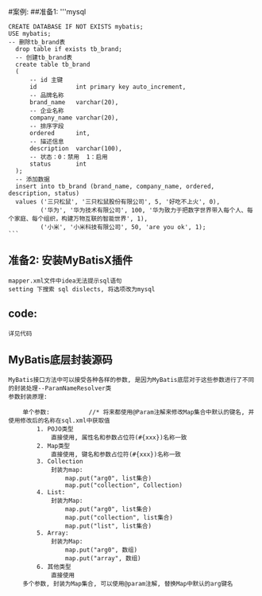 #案例:
##准备1:
    '''mysql
    
    CREATE DATABASE IF NOT EXISTS mybatis;
    USE mybatis;
    -- 删除tb_brand表
      drop table if exists tb_brand;
      -- 创建tb_brand表
      create table tb_brand
      (
          -- id 主键
          id           int primary key auto_increment,
          -- 品牌名称
          brand_name   varchar(20),
          -- 企业名称
          company_name varchar(20),
          -- 排序字段
          ordered      int,
          -- 描述信息
          description  varchar(100),
          -- 状态：0：禁用  1：启用
          status       int
      );
      -- 添加数据
      insert into tb_brand (brand_name, company_name, ordered, description, status)
      values ('三只松鼠', '三只松鼠股份有限公司', 5, '好吃不上火', 0),
             ('华为', '华为技术有限公司', 100, '华为致力于把数字世界带入每个人、每个家庭、每个组织，构建万物互联的智能世界', 1),
             ('小米', '小米科技有限公司', 50, 'are you ok', 1);
    ```
## 准备2: 安装MyBatisX插件
    mapper.xml文件中idea无法提示sql语句
    setting 下搜索 sql dislects, 将选项改为mysql
## code:
    详见代码
## MyBatis底层封装源码
    MyBatis接口方法中可以接受各种各样的参数, 是因为MyBatis底层对于这些参数进行了不同的封装处理--ParamNameResolver类
    参数封装原理:
        
        单个参数:           //* 将来都使用@Param注解来修改Map集合中默认的键名, 并使用修改后的名称在sql.xml中获取值 
            1. POJO类型
                直接使用, 属性名和参数占位符(#{xxx})名称一致
            2. Map类型
                直接使用, 键名和参数占位符(#{xxx})名称一致
            3. Collection
                封装为map:
                    map.put("arg0", list集合)
                    map.put("collection", Collection)
            4. List:
                封装为Map:
                    map.put("arg0", list集合)
                    map.put("collection", list集合)
                    map.put("list", list集合)
            5. Array:
                封装为Map:
                    map.put("arg0", 数组)
                    map.put("array", 数组)      
            6. 其他类型
                直接使用
        多个参数, 封装为Map集合, 可以使用@param注解, 替换Map中默认的arg键名
